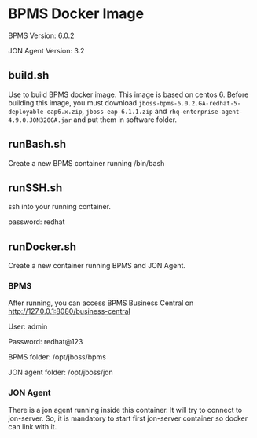 # BPMS Docker Image

BPMS Version: 6.0.2

JON Agent Version: 3.2

## build.sh
Use to build BPMS docker image.
This image is based on centos 6.
Before building this image, you must download `jboss-bpms-6.0.2.GA-redhat-5-deployable-eap6.x.zip`, `jboss-eap-6.1.1.zip` and `rhq-enterprise-agent-4.9.0.JON320GA.jar` and put them in software folder.

## runBash.sh
Create a new BPMS container running /bin/bash

## runSSH.sh
ssh into your running container.

password: redhat

## runDocker.sh
Create a new container running BPMS and JON Agent.

### BPMS
After running, you can access BPMS Business Central on http://127.0.0.1:8080/business-central

User: admin

Password: redhat@123

BPMS folder: /opt/jboss/bpms

JON agent folder: /opt/jboss/jon

### JON Agent
There is a jon agent running inside this container. It will try to connect to jon-server. So, it is mandatory to start first jon-server container so docker can link with it.
